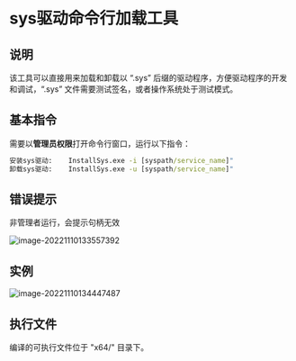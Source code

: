 # sys驱动命令行加载工具

## 说明

该工具可以直接用来加载和卸载以 “.sys” 后缀的驱动程序，方便驱动程序的开发和调试，“.sys” 文件需要测试签名，或者操作系统处于测试模式。

## 基本指令

需要以**管理员权限**打开命令行窗口，运行以下指令：
```cmd
安装sys驱动:    InstallSys.exe -i [syspath/service_name]"
卸载sys驱动:    InstallSys.exe -u [syspath/service_name]"
```

## 错误提示

非管理者运行，会提示句柄无效

![image-20221110133557392](https://gitee.com/ningbocai/pictures/raw/master/image-20221110/134019-06.png)

## 实例

![image-20221110134447487](https://gitee.com/ningbocai/pictures/raw/master/image-20221110/134450-53.png)

## 执行文件

编译的可执行文件位于 "x64/" 目录下。